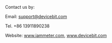 Contact us by:

Email: support@devicebit.com

Tel.     +86 13911890238

Website: www.iammeter.com,   www.devicebit.com 



